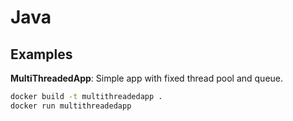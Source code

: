 # Java

## Examples
**MultiThreadedApp**: Simple app with fixed thread pool and queue.

```bash
docker build -t multithreadedapp .
docker run multithreadedapp
```